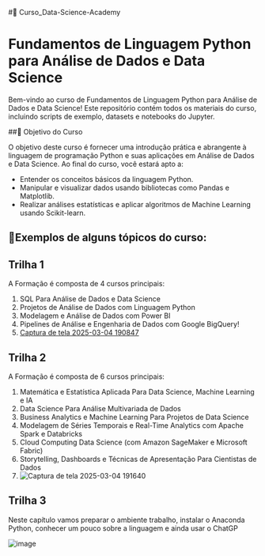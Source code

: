 #🚀 Curso_Data-Science-Academy


# Fundamentos de Linguagem Python para Análise de Dados e Data Science

Bem-vindo ao curso de Fundamentos de Linguagem Python para Análise de Dados e Data Science! Este repositório contém todos os materiais do curso, incluindo scripts de exemplo, datasets e notebooks do Jupyter.

##🚀 Objetivo do Curso

O objetivo deste curso é fornecer uma introdução prática e abrangente à linguagem de programação Python e suas aplicações em Análise de Dados e Data Science. Ao final do curso, você estará apto a:

- Entender os conceitos básicos da linguagem Python.
- Manipular e visualizar dados usando bibliotecas como Pandas e Matplotlib.
- Realizar análises estatísticas e aplicar algoritmos de Machine Learning usando Scikit-learn.

## 🚀Exemplos de alguns tópicos do curso:


## Trilha 1

A Formação é composta de 4 cursos principais:
1. SQL Para Análise de Dados e Data Science
2. Projetos de Análise de Dados com Linguagem Python
3. Modelagem e Análise de Dados com Power BI
4. Pipelines de Análise e Engenharia de Dados com Google BigQuery!
5. [Captura de tela 2025-03-04 190847](https://github.com/user-attachments/assets/ced385fa-6854-490b-b8f5-34024e488c48)



## Trilha 2

A Formação é composta de 6 cursos principais:
1. Matemática e Estatística Aplicada Para Data Science, Machine Learning e IA
2. Data Science Para Análise Multivariada de Dados
3. Business Analytics e Machine Learning Para Projetos de Data Science
4. Modelagem de Séries Temporais e Real-Time Analytics com Apache Spark e Databricks
5. Cloud Computing Data Science (com Amazon SageMaker e Microsoft Fabric)
6. Storytelling, Dashboards e Técnicas de Apresentação Para Cientistas de Dados
7. ![Captura de tela 2025-03-04 191640](https://github.com/user-attachments/assets/614c0a36-f7d2-46ea-b13b-e5dd3acd7f5e)

## Trilha 3

Neste  capítulo  vamos  preparar  o  ambiente  trabalho,  instalar  o  Anaconda  Python, conhecer um pouco sobre a linguagem e ainda usar o ChatGP

![image](https://github.com/user-attachments/assets/e614b733-c11b-4861-86ac-a726f0fdb134)


